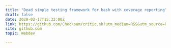 ```yaml
---
title: "Dead simple testing framework for bash with coverage reporting"
draft: false
date: 2020-02-17T15:32:00Z
link: https://github.com/Checksum/critic.sh?utm_medium=RSS&utm_source=hune
site: github.com
topic: Webdev  

---
```

